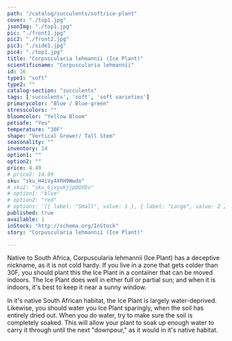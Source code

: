 ```yaml
---
path: "/catalog/succulents/soft/ice-plant"
cover: "./top1.jpg"
jsonImg: "./top1.jpg"
pic: "./front1.jpg"
pic2: "./front2.jpg"
pic3: "./side1.jpg"
pic4: "./top1.jpg"
title: "Corpuscularia lehmannii (Ice Plant)"
scientificname: "Corpuscularia lehmannii"
id: 16 
type1: "soft"
type2: ""
catalog-section: "succulents"
tags: ['succulents', 'soft', 'soft varieties']
primarycolor: "Blue / Blue-green"
stresscolors: ""
bloomcolor: "Yellow Bloom"
petsafe: "Yes"
temperature: "30F"
shape: "Vertical Grower/ Tall Stem"
seasonality: ""
inventory: 14
option1: ""
option2: ""
price: 4.49
# price2: 14.99
sku: "sku_H4iVy4XRH9Wwdo"
# sku2: "sku_GjxyukjjpQOVDs"
# option1: "blue"
# option2: "red"
# options: '[{ label: "Small", value: 1 }, { label: "Large", value: 2 }]'
published: true
available: 1
inStock: "http://schema.org/InStock"
story: "Corpuscularia lehmannii (Ice Plant)"

---
```

Native to South Africa, Corpuscularia lehmannii (Ice Plant) has a deceptive nickname, as it is not cold hardy. If you live in a zone that gets colder than 30F, you should plant this the Ice Plant in a container that can be moved indoors. The Ice Plant does well in either full or partial sun; and when it is indoors, it's best to keep it near a sunny window. 

In it's native South African habitat, the Ice Plant is largely water-deprived. Likewise, you should water you Ice Plant sparingly, when the soil has entirely dried out. When you do water, try to make sure the soil is completely soaked. This will allow your plant to soak up enough water to carry it through until the next "downpour," as it would in it's native habitat. 